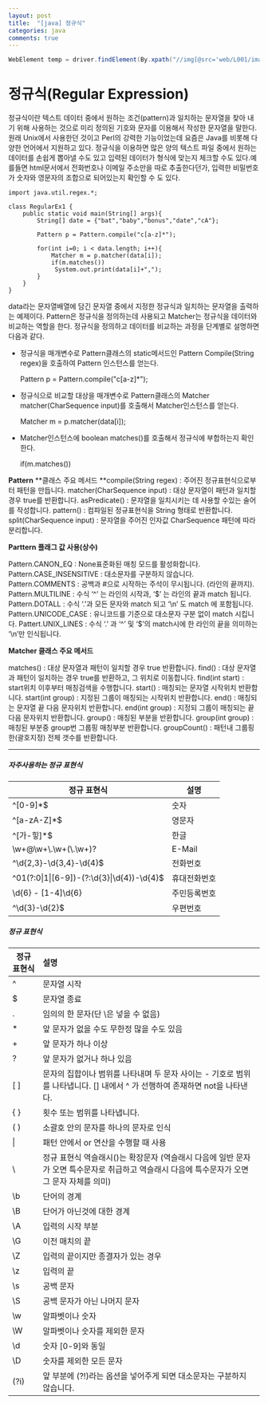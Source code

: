 ```yaml
---
layout: post
title:  "[java] 정규식"
categories: java
comments: true
---
```


~~~java
WebElement temp = driver.findElement(By.xpath("//img[@src='web/L001/images/IMAGENAME.jpg']"));
~~~

# 정규식(Regular Expression) 

정규식이란 텍스트 데이터 중에서 원하는 조건(pattern)과 일치하는 문자열을 찾아 내기 위해 사용하는 것으로 미리 정의된 기호와 문자를 이용해서 작성한 문자열을 말한다.
원래 Unix에서 사용한던 것이고 Perl의 강력한 기능이었는데 요즘은 Java를 비롯해 다양한 언어에서 지원하고 있다.
정규식을 이용하면 많은 양의 텍스트 파일 중에서 원하는 데이터를 손쉽게 뽑아낼 수도 있고 입력된 데이터가 형식에 맞는지 체크할 수도 있다.예를들면 html문서에서 전화번호나 이메일 주소만을 따로 추출한다던가, 입력한 비밀번호가 숫자와 영문자의 조합으로 되어있는지 확인할 수 도 있다.



````+java
import java.util.regex.*;

class RegularEx1 {
	public static void main(String[] args){
		String[] date = {"bat","baby","bonus","date","cA"};
		
		Pattern p = Pattern.compile("c[a-z]*");
		
		for(int i=0; i < data.length; i++){
			Matcher m = p.matcher(data[i]);
			if(m.matches())
			 System.out.print(data[i]+",");
		}
	}
}
````



data라는 문자열배열에 담긴 문자열 중에서 지정한 정규식과 일치하는 문자열을 출력하는 예제이다.
Pattern은 정규식을 정의하는데 사용되고 Matcher는 정규식을 데이터와 비교하는 역할을 한다.
정규식을 정의하고 데이터를 비교하는 과정을 단계별로 설명하면 다음과 같다.

* 정규식을 매개변수로 Pattern클래스의 static메서드인 Pattern Compile(String regex)을 호출하여 Pattern 인스턴스를 얻는다.

  Pattern p = Pattern.compile("c[a-z]*");

* 정규식으로 비교할 대상을 매개변수로 Pattern클래스의 Matcher matcher(CharSequence input)를 호출해서 Matcher인스턴스를 얻는다.

  Matcher m = p.matcher(data[i]);

* Matcher인스턴스에 boolean matches()를 호출해서 정규식에 부합하는지 확인한다.

  if(m.matches())



**Pattern** **클래스 주요 메서드
**compile(String regex) : 주어진 정규표현식으로부터 패턴을 만듭니다.
matcher(CharSequence input) : 대상 문자열이 패턴과 일치할 경우 true를 반환합니다.
asPredicate() : 문자열을 일치시키는 데 사용할 수있는 술어를 작성합니다.
pattern() : 컴파일된 정규표현식을 String 형태로 반환합니다.
split(CharSequence input) : 문자열을 주어진 인자값 CharSequence 패턴에 따라 분리합니다.



**Parttern 플래그 값 사용(상수)**

Pattern.CANON_EQ : None표준화된 매칭 모드를 활성화합니다.
Pattern.CASE_INSENSITIVE : 대소문자를 구분하지 않습니다. 
Pattern.COMMENTS : 공백과 #으로 시작하는 주석이 무시됩니다. (라인의 끝까지).
Pattern.MULTILINE : 수식 ‘^’ 는 라인의 시작과, ‘$’ 는 라인의 끝과 match 됩니다.
Pattern.DOTALL : 수식 ‘.’과 모든 문자와 match 되고 ‘\n’ 도 match 에 포함됩니다.
Pattern.UNICODE_CASE : 유니코드를 기준으로 대소문자 구분 없이 match 시킵니다.
Pattert.UNIX_LINES : 수식 ‘.’ 과 ‘^’ 및 ‘$’의 match시에 한 라인의 끝을 의미하는 ‘\n’만 인식됩니다.



**Matcher 클래스 주요 메서드**

matches() : 대상 문자열과 패턴이 일치할 경우 true 반환합니다.
find() : 대상 문자열과 패턴이 일치하는 경우 true를 반환하고, 그 위치로 이동합니다.
find(int start) : start위치 이후부터 매칭검색을 수행합니다.
start() : 매칭되는 문자열 시작위치 반환합니다.
start(int group) : 지정된 그룹이 매칭되는 시작위치 반환합니다.
end() : 매칭되는 문자열 끝 다음 문자위치 반환합니다.
end(int group) : 지정되 그룹이 매칭되는 끝 다음 문자위치 반환합니다.
group() : 매칭된 부분을 반환합니다.
group(int group) : 매칭된 부분중 group번 그룹핑 매칭부분 반환합니다. 
groupCount() : 패턴내 그룹핑한(괄호지정) 전체 갯수를 반환합니다.



---------------------



##### 자주사용하는 정규 표현식

| **정규 표현식**                            | **설명**     |
| ------------------------------------------ | ------------ |
| ^[0-9]*$                                   | 숫자         |
| ^[a-zA-Z]*$                                | 영문자       |
| ^[가-힣]*$                                 | 한글         |
| \\w+@\\w+\\.\\w+(\\.\\w+)?                 | E-Mail       |
| ^\d{2,3}-\d{3,4}-\d{4}$                    | 전화번호     |
| ^01(?:0\|1\|[6-9])-(?:\d{3}\|\d{4})-\d{4}$ | 휴대전화번호 |
| \d{6} \- [1-4]\d{6}                        | 주민등록번호 |
| ^\d{3}-\d{2}$                              | 우편번호     |



##### 정규 표현식

| **정규 표현식** | **설명**                                                     |
| --------------- | :----------------------------------------------------------- |
| ^               | 문자열 시작                                                  |
| $               | 문자열 종료                                                  |
| .               | 임의의 한 문자(단 \은 넣을 수 없음)                          |
| *               | 앞 문자가 없을 수도 무한정 많을 수도 있음                    |
| +               | 앞 문자가 하나 이상                                          |
| ?               | 앞 문자가 없거나 하나 있음                                   |
| [ ]             | 문자의 집합이나 범위를 나타내며 두 문자 사이는 - 기호로 범위를 나타냅니다. [] 내에서 ^ 가 선행하여 존재하면 not을 나타낸다. |
| { }             | 횟수 또는 범위를 나타냅니다.                                 |
| ( )             | 소괄호 안의 문자를 하나의 문자로 인식                        |
| \|              | 패턴 안에서 or 연산을 수행할 때 사용                         |
| \               | 정규 표현식 역슬래시(\)는 확장문자 (역슬래시 다음에 일반 문자가 오면 특수문자로 취급하고 역슬래시 다음에 특수문자가 오면 그 문자 자체를 의미) |
| \b              | 단어의 경계                                                  |
| \B              | 단어가 아닌것에 대한 경계                                    |
| \A              | 입력의 시작 부분                                             |
| \G              | 이전 매치의 끝                                               |
| \Z              | 입력의 끝이지만 종결자가 있는 경우                           |
| \z              | 입력의 끝                                                    |
| \s              | 공백 문자                                                    |
| \S              | 공백 문자가 아닌 나머지 문자                                 |
| \w              | 알파벳이나 숫자                                              |
| \W              | 알파벳이나 숫자를 제외한 문자                                |
| \d              | 숫자 [0-9]와 동일                                            |
| \D              | 숫자를 제외한 모든 문자                                      |
| (?i)            | 앞 부분에 (?!)라는 옵션을 넣어주게 되면 대소문자는 구분하지 않습니다. |
